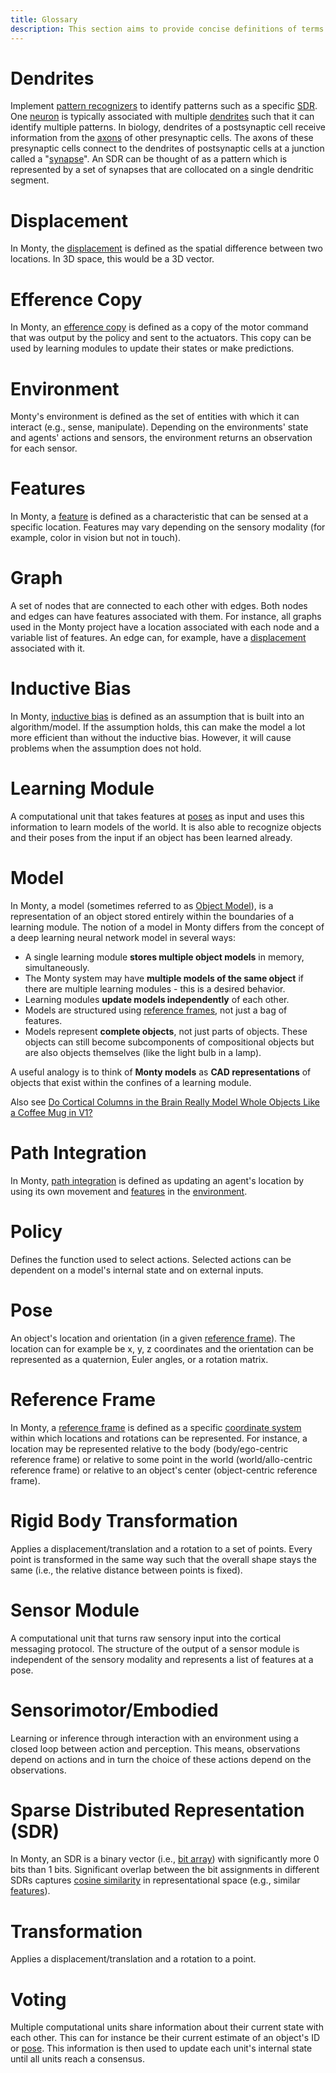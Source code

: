 ```yaml
---
title: Glossary
description: This section aims to provide concise definitions of terms commonly used at the Thousand Brains Project and in Monty.
---
```

[axons]:
  https://en.wikipedia.org/wiki/Axon
[bit array]:
  https://en.wikipedia.org/wiki/Bit_array
[coordinate system]:
  https://en.wikipedia.org/wiki/Coordinate_system
[cosine similarity]:
  https://en.wikipedia.org/wiki/Cosine_similarity
[dendrites]:
  https://en.wikipedia.org/wiki/Dendrite
[displacement]:
  https://en.wikipedia.org/wiki/Displacement_(geometry)
[efference copy]:
  https://en.wikipedia.org/wiki/Efference_copy
[feature]:
  https://en.wikipedia.org/wiki/Feature_(machine_learning)
[inductive bias]:
  https://en.wikipedia.org/wiki/Inductive_bias
[neuron]:
  https://en.wikipedia.org/wiki/Neuron
[path integration]:
  https://en.wikipedia.org/wiki/Path_integration
[pattern recognizers]:
  https://en.wikipedia.org/wiki/Pattern_recognition
[reference frame]:
  https://en.wikipedia.org/wiki/Frame_of_reference
[SDR]:
  #sparse-distributed-representation-sdr
[synapse]:
  https://en.wikipedia.org/wiki/Synapse

# Dendrites
Implement [pattern recognizers] to identify patterns such as a specific [SDR]. One [neuron] is typically associated with multiple [dendrites] such that it can identify multiple patterns. In biology, dendrites of a postsynaptic cell receive information from the [axons] of other presynaptic cells. The axons of these presynaptic cells connect to the dendrites of postsynaptic cells at a junction called a "[synapse]". An SDR can be thought of as a pattern which is represented by a set of synapses that are collocated on a single dendritic segment.

# Displacement
In Monty, the [displacement] is defined as the spatial difference between two locations. In 3D space, this would be a 3D vector.

# Efference Copy

In Monty, an [efference copy] is defined as a copy of the motor command that was output by the policy and sent to the actuators. This copy can be used by learning modules to update their states or make predictions.

# Environment

Monty's environment is defined as the set of entities with which it can interact (e.g., sense, manipulate). Depending on the environments' state and agents' actions and sensors, the environment returns an observation for each sensor.

# Features

In Monty, a [feature] is defined as a characteristic that can be sensed at a specific location. Features may vary depending on the sensory modality (for example, color in vision but not in touch).

# Graph

A set of nodes that are connected to each other with edges. Both nodes and edges can have features associated with them. For instance, all graphs used in the Monty project have a location associated with each node and a variable list of features. An edge can, for example, have a [displacement](#displacement) associated with it.

# Inductive Bias

In Monty, [inductive bias] is defined as an assumption that is built into an algorithm/model. If the assumption holds, this can make the model a lot more efficient than without the inductive bias. However, it will cause problems when the assumption does not hold.

# Learning Module

A computational unit that takes features at [poses](pose) as input and uses this information to learn models of the world. It is also able to recognize objects and their poses from the input if an object has been learned already.

# Model

In Monty, a model (sometimes referred to as [Object Model](../how-monty-works/how-learning-modules-work.md#object-models)), is a representation of an object stored entirely within the boundaries of a learning module. The notion of a model in Monty differs from the concept of a deep learning neural network model in several ways:

- A single learning module **stores multiple object models** in memory, simultaneously.
- The Monty system may have **multiple models of the same object** if there are multiple learning modules - this is a desired behavior.
- Learning modules **update models independently** of each other.
- Models are structured using [reference frames](#reference-frame), not just a bag of features.
- Models represent **complete objects**, not just parts of objects. These objects can still become subcomponents of compositional objects but are also objects themselves (like the light bulb in a lamp).

A useful analogy is to think of **Monty models** as **CAD representations** of objects that exist within the confines of a learning module.

Also see [Do Cortical Columns in the Brain Really Model Whole Objects Like a Coffee Mug in V1?](../how-monty-works/faq-monty.md#do-cortical-columns-in-the-brain-really-model-whole-objects-like-a-coffee-mug-in-v1)

# Path Integration

In Monty, [path integration] is defined as updating an agent's location by using its own movement and [features](#feature) in the [environment](environment).

# Policy

Defines the function used to select actions. Selected actions can be dependent on a model's internal state and on external inputs.

# Pose

An object's location and orientation (in a given [reference frame](reference_frame)). The location can for example be x, y, z coordinates and the orientation can be represented as a quaternion, Euler angles, or a rotation matrix.

# Reference Frame

In Monty, a [reference frame] is defined as a specific [coordinate system] within which locations and rotations can be represented. For instance, a location may be represented relative to the body (body/ego-centric reference frame) or relative to some point in the world (world/allo-centric reference frame) or relative to an object's center (object-centric reference frame).

# Rigid Body Transformation

Applies a displacement/translation and a rotation to a set of points. Every point is transformed in the same way such that the overall shape stays the same (i.e., the relative distance between points is fixed).

# Sensor Module

A computational unit that turns raw sensory input into the cortical messaging protocol. The structure of the output of a sensor module is independent of the sensory modality and represents a list of features at a pose.

# Sensorimotor/Embodied

Learning or inference through interaction with an environment using a closed loop between action and perception. This means, observations depend on actions and in turn the choice of these actions depend on the observations.

# Sparse Distributed Representation (SDR)

In Monty, an SDR is a binary vector (i.e., [bit array]) with significantly more 0 bits than 1 bits. Significant overlap between the bit assignments in different SDRs captures [cosine similarity] in representational space (e.g., similar [features](#feature)).

# Transformation

Applies a displacement/translation and a rotation to a point.

# Voting

Multiple computational units share information about their current state with each other. This can for instance be their current estimate of an object's ID or [pose](#pose). This information is then used to update each unit's internal state until all units reach a consensus.
